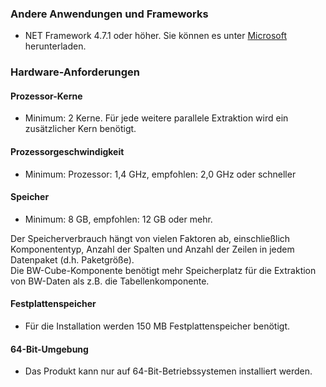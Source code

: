 ### Andere Anwendungen und Frameworks	
- NET Framework 4.7.1 oder höher. Sie können es unter [Microsoft](https://www.microsoft.com/en-us/download/details.aspx?id=56116) herunterladen.

### Hardware-Anforderungen

#### Prozessor-Kerne
- Minimum: 2 Kerne. 
Für jede weitere parallele Extraktion wird ein zusätzlicher Kern benötigt. 

#### Prozessorgeschwindigkeit   
- Minimum: Prozessor: 1,4 GHz, empfohlen: 2,0 GHz oder schneller

#### Speicher
- Minimum: 8 GB, empfohlen: 12 GB oder mehr.

Der Speicherverbrauch hängt von vielen Faktoren ab, einschließlich Komponententyp, Anzahl der Spalten und Anzahl der Zeilen in jedem Datenpaket (d.h. Paketgröße). <br> 
Die BW-Cube-Komponente benötigt mehr Speicherplatz für die Extraktion von BW-Daten als z.B. die Tabellenkomponente. 

#### Festplattenspeicher
- Für die Installation werden 150 MB Festplattenspeicher benötigt.

#### 64-Bit-Umgebung	
- Das Produkt kann nur auf 64-Bit-Betriebssystemen installiert werden.





